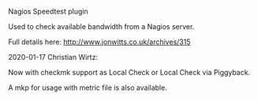 Nagios Speedtest plugin

Used to check available bandwidth from a Nagios server. 

Full details here: http://www.jonwitts.co.uk/archives/315

2020-01-17 Christian Wirtz:

Now with checkmk support as Local Check or Local Check via Piggyback.

A mkp for usage with metric file is also available.
